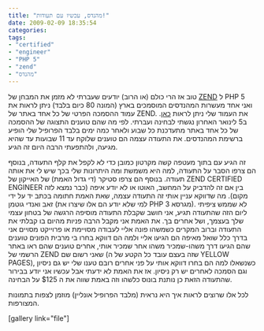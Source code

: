 ```yaml
---
title: "מהנדס, עכשיו עם תעודות!"
date: 2009-02-09 18:35:54
categories: 
tags: 
- "certified"
- "engineer"
- "PHP 5"
- "zend"
- "מהנדס"
---
```


טוב אז הרי כולם (או הרוב) יודעים שעברתי לא מזמן את המבחן של <a href="http://zend.com/" target="_blank">ZEND</a> ל PHP 5 ואני אחד מעשרות המהנדסים המוסמכים בארץ (המונה 80 כיום בלבד) ניתן לראות את עמוד ההסמכה הפרטי של כל אחד באתר של ZEND. את העמוד שלי ניתן לראות <a href="http://zend.com/zce.php?c=ZEND008237&amp;r=228461485" target="_blank">כאן</a>. ב5 לינואר האחרון נגשתי לבחינה ועברתי. לפי מה שהם טוענים התצוגה של ההסמכה של כל אחד באתר מתעדכנת כל שבוע ולאחר כמה ימים בלבד הפרופיל שלי הופיע ברשימת המהנדסים. את התעודה עצמה הם טוענים שלוקח עד 11 שבועות עד שהיא מגיעה, ולהתפעתי הרבה היום זה הגיע.

<!--more-->

זה הגיע עם בתוך מעטפה קשה מקרטון כמובן כדי לא לקפל את קלף התעודה, בנוסף הם צרפו הסבר על התעודה, למה היא משמשת ומה היתרונות שלי בכך שיש לי את אותה תעודה. בנוסף הם צרפו סטיקר (די גדול האמת) של האייקון של ZEND CERTIFIED ENGINEER בין אם זה להדביק על המחשב, האוטו או לא יודע איפה (כבר נמצא לזה מקום). מה שדווקא עניין אותי זה התעודה עצמה, שאת האמת חתומה בכתב יד על ידי זאב ואנדי גוטמן (למי שלא יודע הם אלו שיצרו את PHP מגרסא 3). לא שממש ציפיתי ליום הזה שהתעודה תגיע, אני חושב שקבלת התעודה מוסיפה הרגשה של בטחון עצמי שלך בעצמך, ושל אחרים בך. את האמת אני מקבל הרבה פניות מהיום בו קבלתי את התעודה וברוב המקרים כשמשהו פונה אליי לעבודה מסויימת או פרוייקט מסויים אני בדרך כלל שואל מאיפה הם הגיעו אליי ולמה הם דווקא בחרו בי מרבית הפונים טוענים שהם הגיעו דרך משהו-שמכיר משהו אחר שמכיר אותי, אחרים טוענים שהם ראו באתר הרשמי של ZEND שאני רשום שם (שזה בעצם עובד כל הקטע של ה YELLOW PAGES), כשנשאלו למה הם בחרו דווקא אותי על פני אחרים רובם טענו שלי יש גם ניסיון וגם הסמכה לאחרים יש רק ניסיון. אז את האמת לא ידעתי אבל עכשיו אני יודע בבירור שהתעודה הזאת כן נותנת בונוס כלשהו וזה באמת שווה את ה $125 על הבחינה.

לכל אלו שרוצים לראות איך היא נראית (מלבד הפרופיל אונליין) מוזמן לצפות בתמונות המצורפות.

[gallery link="file"]
